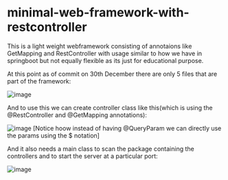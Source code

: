 # minimal-web-framework-with-restcontroller

This is a light weight webframework consisting of annotaions like GetMapping and RestController with usage similar to how we have in springboot but not equally flexible as its just for educational purpose.

At this point as of commit on 30th December there are only 5 files that are part of the framework:

![image](https://github.com/devashish234073/minimal-web-framework-with-restcontroller/assets/20777854/4393147e-32b8-43c1-a548-cdb3b25ad59a)

And to use this we can create controller class like this(which is using the @RestController and @GetMapping annotations):

![image](https://github.com/devashish234073/minimal-web-framework-with-restcontroller/assets/20777854/78f320ac-8f53-4550-b7e4-189a7211a6ae)
[Notice hoow instead of having @QueryParam we can directly use the params using the $ notation]

And it also needs a main class to scan the package containing the controllers and to start the server at a particular port:

![image](https://github.com/devashish234073/minimal-web-framework-with-restcontroller/assets/20777854/39e622d9-fc58-46f7-85de-2fd31fc7fe3e)



